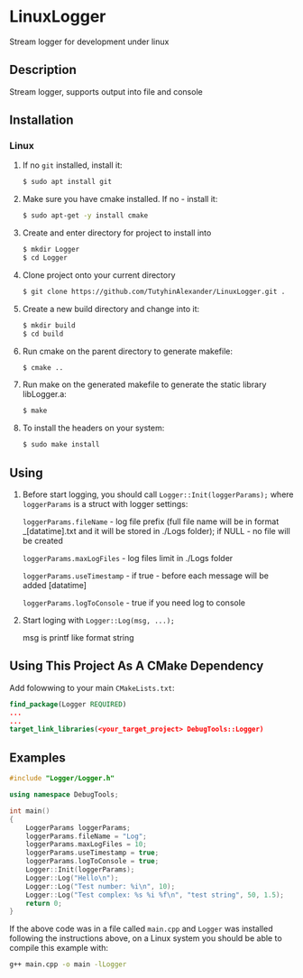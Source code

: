 # LinuxLogger

Stream logger for development under linux

## Description

Stream logger, supports output into file and console

## Installation

### Linux

1. If no `git` installed, install it:

	```bash
	$ sudo apt install git
	```	

1. Make sure you have cmake installed. If no - install it:

	```bash
	$ sudo apt-get -y install cmake
	```	

1. Create and enter directory for project to install into

	```bash
	$ mkdir Logger
	$ cd Logger
	```	

1. Clone project onto your current directory

	```bash
	$ git clone https://github.com/TutyhinAlexander/LinuxLogger.git .
	```	

1. Create a new build directory and change into it:

	```bash
	$ mkdir build
	$ cd build
	```	

1. Run cmake on the parent directory to generate makefile:

	```bash
	$ cmake ..
	```

1. Run make on the generated makefile to generate the static library libLogger.a:

	```bash
	$ make
	```

1. To install the headers on your system:

	```bash
	$ sudo make install
	```	

## Using

1. Before start logging, you should call `Logger::Init(loggerParams);`
where `loggerParams` is a struct with logger settings:

    `loggerParams.fileName` - log file prefix (full file name will be in format <fileName>_[datatime].txt and it will 
	be stored in ./Logs folder); if NULL - no file will be created
		
    `loggerParams.maxLogFiles` - log files limit in ./Logs folder
	
    `loggerParams.useTimestamp` - if true - before each message will be added [datatime]
	
    `loggerParams.logToConsole` - true if you need log to console

1. Start loging with `Logger::Log(msg, ...);`
 
	msg is printf like format string
	
## Using This Project As A CMake Dependency

Add folowwing to your main `CMakeLists.txt`:

```cmake
find_package(Logger REQUIRED)
...
...
target_link_libraries(<your_target_project> DebugTools::Logger)
```


## Examples

```c++
#include "Logger/Logger.h"

using namespace DebugTools;

int main()
{
	LoggerParams loggerParams;
	loggerParams.fileName = "Log";
	loggerParams.maxLogFiles = 10;
	loggerParams.useTimestamp = true;
	loggerParams.logToConsole = true;
	Logger::Init(loggerParams);
	Logger::Log("Hello\n");
	Logger::Log("Test number: %i\n", 10);
	Logger::Log("Test complex: %s %i %f\n", "test string", 50, 1.5);
	return 0;
}
```		

If the above code was in a file called `main.cpp` and `Logger` was installed following the instructions above, on a Linux system you should be able to compile this example with:

```bash
g++ main.cpp -o main -lLogger
```	


